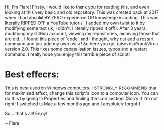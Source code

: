Hi, I'm Flare!
Firstly, I would like to thank you for reading this, and even looking at this very basic and old repository. This was created back at 2017 when I had absolutelY ZERO experience OR knowledge in coding. This was literally RIPPED OFF a YouTube tutorial. I added my own twist to it by modifying some text (jk, I didn't. I literally ripped it off!). After 3 years, modifying my GitHub account, viewing my repositories, archiving those that are old... I found this piece of 'code', and I thought, why not add a restart command and just add my own twist? So here you go, falsevbs/PrankVirus version 2.0. This fixes some capatalisation issues, typos and a restart command. I really hope you enjoy this terrible piece of script!

# Best effecrs:

This is best used on Windows computers. I STRONGLY RECOMMEND that for maximised effect, change this script's icon to a computer icon. You can do this by going to Properties and finding the Icon section. (Sorry if I'm not right! I switched to Mac a few months ago and I absolutely forgot!)

So... that's all! Enjoy!

~ Flare
